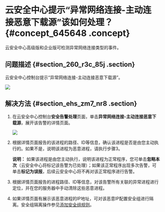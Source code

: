 # 云安全中心提示“异常网络连接-主动连接恶意下载源”该如何处理？ {#concept_645648 .concept}

云安全中心高级版和企业版可检测异常网络连接类型的事件。

## 问题描述 {#section_260_r3c_85j .section}

云安全中心控制台提示“异常网络连接-主动连接恶意下载源”。

![](http://static-aliyun-doc.oss-cn-hangzhou.aliyuncs.com/assets/img/519473/156043550149280_zh-CN.png)

## 解决方法 {#section_ehs_zm7_nr8 .section}

1.  在云安全中心控制台**安全告警处理**页面，单击**异常网络连接-主动连接恶意下载源**，展开该告警的详情页面。

    ![](http://static-aliyun-doc.oss-cn-hangzhou.aliyuncs.com/assets/img/519473/156043550249281_zh-CN.png)

2.  根据详情页面报告的该进程的路径、ID等信息，确认该进程是否是由您主动执行的。如果不是，说明该进程为恶意进程，请执行步骤3。

    **说明：** 如果该进程是由您主动执行，说明该进程为正常程序，您可单击**忽略本次**（云安全中心将标记该告警为已处理）；如果该正常程序出现多次告警，可单击**标记为误报**，后续云安全中心将不再对该正常程序进行告警。

3.  根据详情页面报告的进程路径、ID等信息，对该告警所有关联的异常进程进行定位，并在您的服务器中手动清除这些恶意进程。
4.  如果详情页面有展示该恶意进程的IP地址，可对该恶意IP配置安全组进行隔离。安全组隔离操作参见[添加安全组规则](../../../../intl.zh-CN/安全/安全组/添加安全组规则.md#)。

